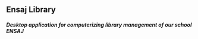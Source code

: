 ## Ensaj Library
##### Desktop application for computerizing library management of our school ENSAJ
